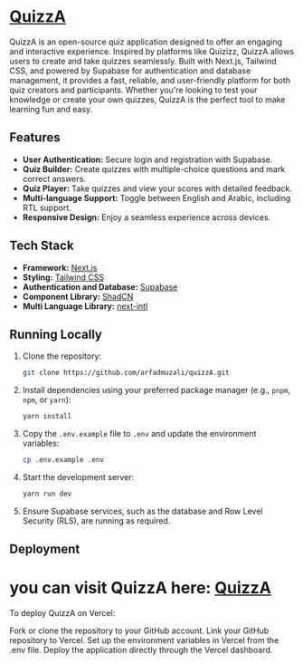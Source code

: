 # [QuizzA](https://quizza-zeta.vercel.app/)

QuizzA is an open-source quiz application designed to offer an engaging and interactive experience. Inspired by platforms like Quizizz, QuizzA allows users to create and take quizzes seamlessly. Built with Next.js, Tailwind CSS, and powered by Supabase for authentication and database management, it provides a fast, reliable, and user-friendly platform for both quiz creators and participants. Whether you're looking to test your knowledge or create your own quizzes, QuizzA is the perfect tool to make learning fun and easy.

## Features

- **User Authentication:** Secure login and registration with Supabase.
- **Quiz Builder:** Create quizzes with multiple-choice questions and mark correct answers.
- **Quiz Player:** Take quizzes and view your scores with detailed feedback.
- **Multi-language Support:** Toggle between English and Arabic, including RTL support.
- **Responsive Design:** Enjoy a seamless experience across devices.

## Tech Stack

- **Framework:** [Next.js](https://nextjs.org)
- **Styling:** [Tailwind CSS](https://tailwindcss.com)
- **Authentication and Database:** [Supabase](https://supabase.com)
- **Component Library:** [ShadCN](https://ui.shadcn.com)
- **Multi Language Library:** [next-intl](https://next-intl.dev)

## Running Locally

1. Clone the repository:

   ```bash
   git clone https://github.com/arfadmuzali/quizzA.git
   ```

2. Install dependencies using your preferred package manager (e.g., `pnpm`, `npm`, or `yarn`):

   ```bash
   yarn install
   ```

3. Copy the `.env.example` file to `.env` and update the environment variables:

   ```bash
   cp .env.example .env
   ```

4. Start the development server:

   ```bash
   yarn run dev
   ```

5. Ensure Supabase services, such as the database and Row Level Security (RLS), are running as required.

## Deployment

# you can visit QuizzA here: [QuizzA](https://quizza-zeta.vercel.app/)

To deploy QuizzA on Vercel:

Fork or clone the repository to your GitHub account.
Link your GitHub repository to Vercel.
Set up the environment variables in Vercel from the .env file.
Deploy the application directly through the Vercel dashboard.
